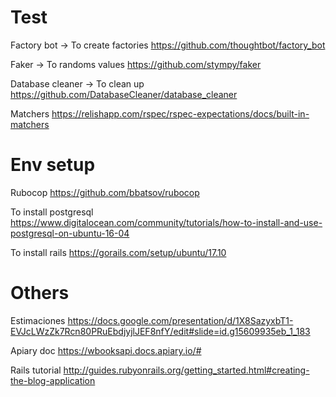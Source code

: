 # Test
Factory bot -> To create factories
https://github.com/thoughtbot/factory_bot

Faker -> To randoms values
https://github.com/stympy/faker

Database cleaner -> To clean up
https://github.com/DatabaseCleaner/database_cleaner

Matchers
https://relishapp.com/rspec/rspec-expectations/docs/built-in-matchers

# Env setup
Rubocop
https://github.com/bbatsov/rubocop

To install postgresql
https://www.digitalocean.com/community/tutorials/how-to-install-and-use-postgresql-on-ubuntu-16-04

To install rails
https://gorails.com/setup/ubuntu/17.10

# Others
Estimaciones
https://docs.google.com/presentation/d/1X8SazyxbT1-EVJcLWzZk7Rcn80PRuEbdjyjlJEF8nfY/edit#slide=id.g15609935eb_1_183

Apiary doc
https://wbooksapi.docs.apiary.io/#

Rails tutorial
http://guides.rubyonrails.org/getting_started.html#creating-the-blog-application


